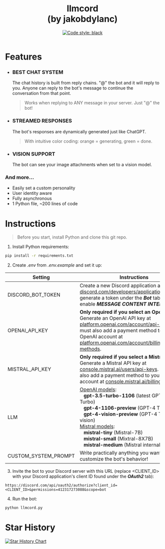 <h1 align="center">
  llmcord<br>
  (by jakobdylanc)
</h1>

<p align="center">
  <a href="https://github.com/psf/black"><img alt="Code style: black" src="https://img.shields.io/badge/code%20style-black-000000.svg"></a>
</p>

<p align="center">
  <img src="https://github.com/jakobdylanc/llmcord/assets/38699060/46706bfc-6688-4e58-8a23-c5bed8c9b2b1" alt="">
</p>

# Features
- ### BEST CHAT SYSTEM
  The chat history is built from reply chains. "@" the bot and it will reply to you. Anyone can reply to the bot's message to continue the conversation from that point.
  > Works when replying to ANY message in your server. Just "@" the bot!

- ### STREAMED RESPONSES
  The bot's responses are dynamically generated just like ChatGPT.
  > With intuitive color coding: orange = generating, green = done.

- ### VISION SUPPORT
  The bot can see your image attachments when set to a vision model.

### And more...
- Easily set a custom personality
- User identity aware
- Fully asynchronous
- 1 Python file, ~200 lines of code

# Instructions
> Before you start, install Python and clone this git repo.
1. Install Python requirements:
```bash
pip install -r requirements.txt
```

2. Create _.env_ from _.env.example_ and set it up:

| Setting | Instructions |
| --- | --- |
| DISCORD\_BOT_TOKEN | Create a new Discord application at [discord.com/developers/applications](https://discord.com/developers/applications) and generate a token under the ***Bot*** tab. Also enable ***MESSAGE CONTENT INTENT***. |
| OPENAI\_API_KEY | **Only required if you select an OpenAI model.** Generate an OpenAI API key at [platform.openai.com/account/api-keys](https://platform.openai.com/account/api-keys). You must also add a payment method to your OpenAI account at [platform.openai.com/account/billing/payment-methods](https://platform.openai.com/account/billing/payment-methods).|
| MISTRAL\_API_KEY | **Only required if you select a Mistral model.** Generate a Mistral API key at [console.mistral.ai/users/api-keys](https://console.mistral.ai/users/api-keys). You must also add a payment method to your Mistral account at [console.mistral.ai/billing](https://console.mistral.ai/billing).|
| LLM | [OpenAI models](https://platform.openai.com/docs/models):<br />&nbsp;&nbsp;&nbsp;**gpt-3.5-turbo-1106** (latest GPT-3.5 Turbo)<br />&nbsp;&nbsp;&nbsp;**gpt-4-1106-preview** (GPT-4 Turbo)<br />&nbsp;&nbsp;&nbsp;**gpt-4-vision-preview** (GPT-4 Turbo with vision)<br />[Mistral models](https://docs.mistral.ai/platform/endpoints):<br />&nbsp;&nbsp;&nbsp;**mistral-tiny** (Mistral-7B)<br />&nbsp;&nbsp;&nbsp;**mistral-small** (Mixtral-8X7B)<br />&nbsp;&nbsp;&nbsp;**mistral-medium** (Mistral internal prototype) |
| CUSTOM\_SYSTEM_PROMPT | Write practically anything you want to customize the bot's behavior! |

3. Invite the bot to your Discord server with this URL (replace <CLIENT_ID> with your Discord application's client ID found under the ***OAuth2*** tab):
```plaintext
https://discord.com/api/oauth2/authorize?client_id=<CLIENT_ID>&permissions=412317273088&scope=bot
```

4. Run the bot:
```bash
python llmcord.py
```

# Star History
<a href="https://star-history.com/#jakobdylanc/llmcord&Date">
  <picture>
    <source media="(prefers-color-scheme: dark)" srcset="https://api.star-history.com/svg?repos=jakobdylanc/llmcord&type=Date&theme=dark" />
    <source media="(prefers-color-scheme: light)" srcset="https://api.star-history.com/svg?repos=jakobdylanc/llmcord&type=Date" />
    <img alt="Star History Chart" src="https://api.star-history.com/svg?repos=jakobdylanc/llmcord&type=Date" />
  </picture>
</a>

